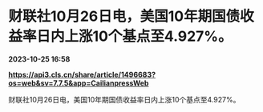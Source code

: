# 财联社10月26日电，美国10年期国债收益率日内上涨10个基点至4.927%。

**2023-10-25 16:58**

**https://api3.cls.cn/share/article/1496683?os=web&sv=7.7.5&app=CailianpressWeb**

财联社10月26日电，美国10年期国债收益率日内上涨10个基点至4.927%。